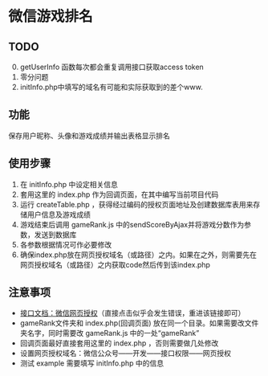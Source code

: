 ﻿# 微信游戏排名

## TODO
0. getUserInfo 函数每次都会重复调用接口获取access token
1. 零分问题
2. initInfo.php中填写的域名有可能和实际获取到的差个www.



## 功能
保存用户昵称、头像和游戏成绩并输出表格显示排名

## 使用步骤
1. 在 initInfo.php 中设定相关信息
2. 套用这里的 index.php 作为回调页面，在其中编写当前项目代码
3. 运行 createTable.php ，获得经过编码的授权页面地址及创建数据库表用来存储用户信息及游戏成绩
4. 游戏结束后调用 gameRank.js 中的sendScoreByAjax并将游戏分数作为参数，发送到数据库
5. 各参数根据情况可作必要修改
6. 确保index.php放在网页授权域名（或路径）之内。如果在之外，则需要先在网页授权域名（或路径）之内获取code然后传到该index.php

## 注意事项
* [接口文档：微信网页授权](https://mp.weixin.qq.com/wiki?t=resource/res_main&id=mp1421140842&token=&lang=zh_CN)（直接点击似乎会发生错误，重进该链接即可）
* gameRank文件夹和 index.php(回调页面) 放在同一个目录。如果需要改文件夹名字，同时需要改 gameRank.js 中的一处“gameRank”
* 回调页面最好直接套用这里的 index.php ，否则需要做几处修改
* 设置网页授权域名：微信公众号——开发——接口权限——网页授权
* 测试 example 需要填写 initInfo.php 中的信息


